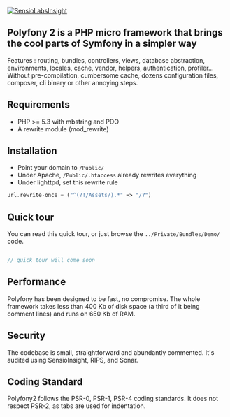 [![SensioLabsInsight](https://insight.sensiolabs.com/projects/713fa5be-b3d6-4a10-b544-90ef45580ec0/big.png)](https://insight.sensiolabs.com/projects/713fa5be-b3d6-4a10-b544-90ef45580ec0)

## Polyfony 2 is a PHP micro framework that brings the cool parts of Symfony in a simpler way

Features : routing, bundles, controllers, views, database abstraction, environments, locales, cache, vendor, helpers, authentication, profiler…
Without pre-compilation, cumbersome cache, dozens configuration files, composer, cli binary or other annoying steps.


## Requirements
* PHP >= 5.3 with mbstring and PDO
* A rewrite module (mod_rewrite)

## Installation
* Point your domain to `/Public/`
* Under Apache, `/Public/.htaccess` already rewrites everything
* Under lighttpd, set this rewrite rule
```php
url.rewrite-once = ("^(?!/Assets/).*" => "/?")
```

## Quick tour
You can read this quick tour, or just browse the `../Private/Bundles/Demo/` code.

```php

// quick tour will come soon

```

## Performance
Polyfony has been designed to be fast, no compromise.
The whole framework takes less than 400 Kb of disk space (a third of it being comment lines) and runs on 650 Kb of RAM.

## Security
The codebase is small, straightforward and abundantly commented. It's audited using SensioInsight, RIPS, and Sonar.

## Coding Standard
Polyfony2 follows the PSR-0, PSR-1, PSR-4 coding standards. It does not respect PSR-2, as tabs are used for indentation.
